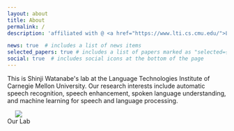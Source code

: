 ```yaml
---
layout: about
title: About
permalink: /
description: 'affiliated with @ <a href="https://www.lti.cs.cmu.edu/">LTI/CMU</a>.'

news: true  # includes a list of news items
selected_papers: true # includes a list of papers marked as "selected={true}"
social: true  # includes social icons at the bottom of the page
---
```


This is Shinji Watanabe's lab at the Language Technologies Institute of Carnegie Mellon University. Our research interests include automatic speech recognition, speech enhancement, spoken language understanding, and machine learning for speech and language processing.


<div class="col-sm mt-3 mt-md-0" style="display:table-cell; vertical-align:middle; text-align:center">
	<a href="https://shinjiwlab.github.io/">
        <img class="img-fluid rounded z-depth-1" src="{{ site.baseurl }}/assets/img/lab-photo.png">
    </a>
    <div class="caption">
        Our Lab
    </div>
</div>

